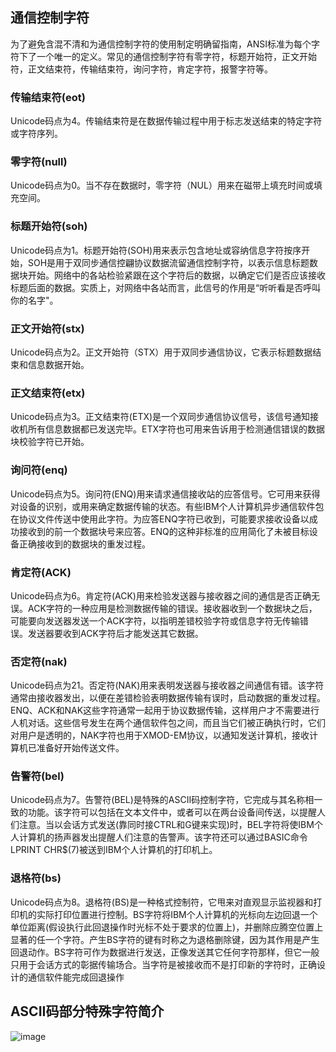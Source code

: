 ## 通信控制字符
为了避免含混不清和为通信控制字符的使用制定明确留指南，ANSI标准为每个字符下了一个唯一的定义。常见的通信控制字符有零字符，标题开始符，正文开始符，正文结束符，传输结束符，询问字符，肯定字符，报警字符等。

### 传输结束符(eot)
Unicode码点为4。传输结束符是在数据传输过程中用于标志发送结束的特定字符或字符序列。

### 零字符(null)
Unicode码点为0。当不存在数据时，零字符（NUL）用来在磁带上填充时间或填充空间。

### 标题开始符(soh)
Unicode码点为1。标题开始符(SOH)用来表示包含地址或容纳信息字符按序开始，SOH是用于双同步通信控翩协议数据流留通信控制字符，以表示信息标题数据块开始。网络中的各站检验紧跟在这个字符后的数据，以确定它们是否应该接收标题后面的数据。实质上，对网络中各站而言，此信号的作用是“听听看是否呼叫你的名字"。
### 正文开始符(stx)
Unicode码点为2。正文开始符（STX）用于双同步通信协议，它表示标题数据结束和信息数据开始。
### 正文结束符(etx)
Unicode码点为3。正文结束符(ETX)是一个双同步通信协议信号，该信号通知接收机所有信息数据都已发送完毕。ETX字符也可用来告诉用于检测通信错误的数据块校验字符已开始。
### 询问符(enq)
Unicode码点为5。询问符(ENQ)用来请求通信接收站的应答信号。它可用来获得对设备的识别，或用来确定数据传输的状态。有些IBM个人计算机异步通信软件包在协议文件传送中使用此字符。为应答ENQ字符已收到，可能要求接收设备以成功接收到的前一个数据块号来应答。ENQ的这种非标准的应用简化了未被目标设备正确接收到的数据块的重发过程。
### 肯定符(ACK)
Unicode码点为6。肯定符(ACK)用来检验发送器与接收器之间的通信是否正确无误。ACK字符的一种应用是检测数据传输的错误。接收器收到一个数据块之后，可能要向发送器发送一个ACK字符，以指明差错校验字符或信息字符无传输错误。发送器要收到ACK字符后才能发送其它数据。
### 否定符(nak)
Unicode码点为21。否定符(NAK)用来表明发送器与接收器之间通信有错。该字符通常由接收器发出，以便在差错检验表明数据传输有误时，启动数据的重发过程。ENQ、ACK和NAK这些字符通常一起用于协议数据传输，这样用户才不需要进行人机对话。这些信号发生在两个通信软件包之间，而且当它们被正确执行时，它们对用户是透明的，NAK字符也用于XMOD-EM协议，以通知发送计算机，接收计算机已准备好开始传送文件。
### 告警符(bel)
Unicode码点为7。告警符(BEL)是特殊的ASCII码控制字符，它完成与其名称相一致的功能。该字符可以包括在文本文件中，或者可以在两台设备间传送，以提醒人们注意。当以会话方式发送(靠同时接CTRL和G键来实现)时，BEL字符将使IBM个人计算机的扬声器发出提醒人们注意的告警声。该字符还可以通过BASIC命令LPRINT CHR$(7)被送到IBM个人计算机的打印机上。
### 退格符(bs)
Unicode码点为8。退格符(BS)是一种格式控制符，它甩来对直观显示监视器和打印机的实际打印位置进行控制。BS字符将IBM个人计算机的光标向左边回退一个单位距离(假设执行此回退操作时光标不处于要求的位置上)，并删除应腾空位置上显著的任一个字符。产生BS字符的键有时称之为退格删除键，因为其作用是产生回退动作。BS字符可作为数据进行发送，正像发送其它任何字符那样，但它一般只用于会话方式的彰据传输场合。当字符是被接收而不是打印新的字符时，正确设计的通信软件能完成回退操作


## ASCII码部分特殊字符简介
![image](../../../imgs/b_08.jpg)
